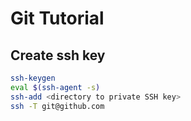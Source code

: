 # Git Tutorial

## Create ssh key

```sh
ssh-keygen
eval $(ssh-agent -s)
ssh-add <directory to private SSH key>
ssh -T git@github.com
```